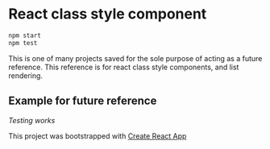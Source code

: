 # React class style component

```bash
npm start
npm test
```

This is one of many projects saved for the sole purpose of acting as a future reference. This reference is for react class style components, and list rendering.

## Example for future reference

_Testing works_

This project was bootstrapped with [Create React App](https://github.com/facebookincubator/create-react-app)
